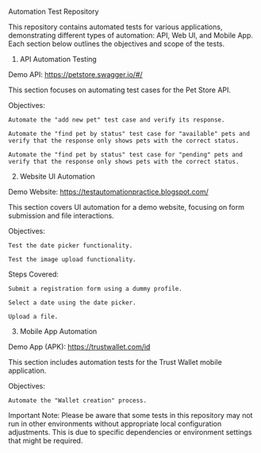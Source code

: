 Automation Test Repository

This repository contains automated tests for various applications, demonstrating different types of automation: API, Web UI, and Mobile App. Each section below outlines the objectives and scope of the tests.
1. API Automation Testing

Demo API: https://petstore.swagger.io/#/

This section focuses on automating test cases for the Pet Store API.

Objectives:

    Automate the "add new pet" test case and verify its response.

    Automate the "find pet by status" test case for "available" pets and verify that the response only shows pets with the correct status.

    Automate the "find pet by status" test case for "pending" pets and verify that the response only shows pets with the correct status.

2. Website UI Automation

Demo Website: https://testautomationpractice.blogspot.com/

This section covers UI automation for a demo website, focusing on form submission and file interactions.

Objectives:

    Test the date picker functionality.

    Test the image upload functionality.

Steps Covered:

    Submit a registration form using a dummy profile.

    Select a date using the date picker.

    Upload a file.

3. Mobile App Automation

Demo App (APK): https://trustwallet.com/id

This section includes automation tests for the Trust Wallet mobile application.

Objectives:

    Automate the "Wallet creation" process.

Important Note: 
Please be aware that some tests in this repository may not run in other environments without appropriate local configuration adjustments. This is due to specific dependencies or environment settings that might be required.
